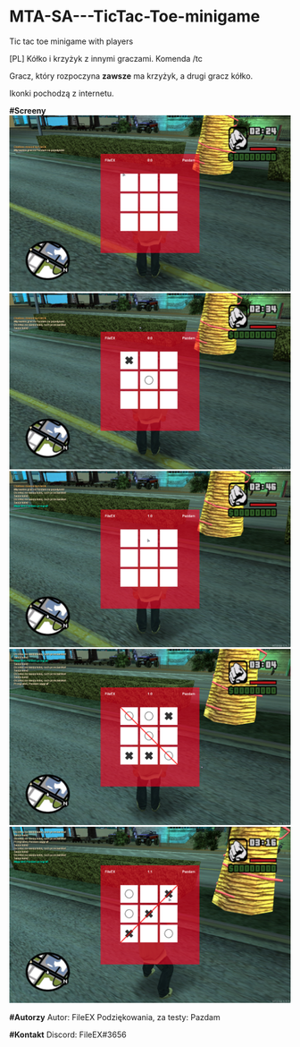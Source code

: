 # MTA-SA---TicTac-Toe-minigame
Tic tac toe minigame with players

[PL]
  Kółko i krzyżyk z innymi graczami. Komenda /tc <nick>
  
  Gracz, który rozpoczyna **zawsze** ma krzyżyk, a drugi gracz kółko.
  
  Ikonki pochodzą z internetu.
 
 
**#Screeny**
![Screen 1](screenshots/1.png)
![Screen 2](screenshots/2.png)
![Screen 3](screenshots/3.png)
![Screen 4](screenshots/4.png)
![Screen 5](screenshots/5.png)


**#Autorzy**
Autor: FileEX
Podziękowania, za testy: Pazdam

**#Kontakt**
Discord: FileEX#3656

